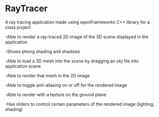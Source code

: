 # RayTracer
A ray tracing application made using openFrameworks C++ library for a class project

-Able to render a ray-traced 2D image of the 3D scene displayed in the application

-Shows phong shading and shadows

-Able to load a 3D mesh into the scene by dragging an obj file into application scene

-Able to render that mesh in the 2D image

-Able to toggle anti-aliasing on or off for the rendered image

-Able to render with a texture on the ground plane

-Has sliders to control certain parameters of the rendered image (lighting, shading)
